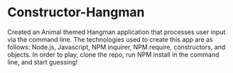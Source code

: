 # Constructor-Hangman

Created an Animal themed Hangman application that processes user input via the command line. The technologies used to create this app are as follows: Node.js, Javascript, NPM inquirer, NPM require, constructors, and objects. 
In order to play, clone the repo, run NPM install in the command line, and start guessing!

